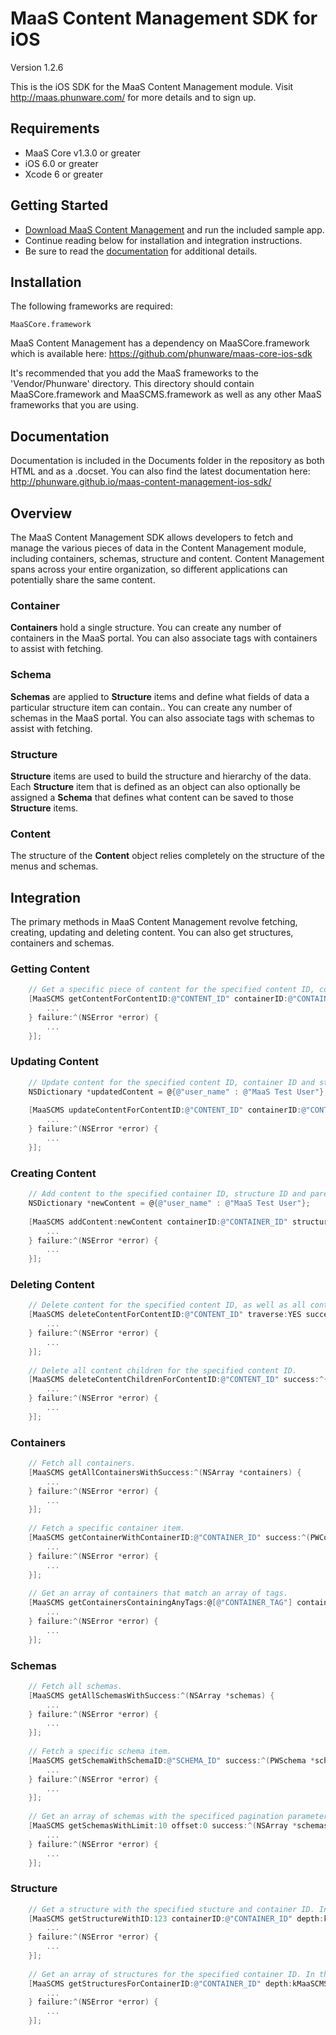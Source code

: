 MaaS Content Management SDK for iOS
================

Version 1.2.6

This is the iOS SDK for the MaaS Content Management module. Visit http://maas.phunware.com/ for more details and to sign up.



Requirements
------------

- MaaS Core v1.3.0 or greater
- iOS 6.0 or greater
- Xcode 6 or greater



Getting Started
---------------

- [Download MaaS Content Management](https://github.com/phunware/maas-content-management-ios-sdk/archive/master.zip) and run the included sample app.
- Continue reading below for installation and integration instructions.
- Be sure to read the [documentation](http://phunware.github.io/maas-content-management-ios-sdk/) for additional details.



Installation
------------

The following frameworks are required:
````
MaaSCore.framework
````

MaaS Content Management has a dependency on MaaSCore.framework which is available here: https://github.com/phunware/maas-core-ios-sdk

It's recommended that you add the MaaS frameworks to the 'Vendor/Phunware' directory. This directory should contain MaaSCore.framework and MaaSCMS.framework  as well as any other MaaS frameworks that you are using.



Documentation
------------

Documentation is included in the Documents folder in the repository as both HTML and as a .docset. You can also find the latest documentation here: http://phunware.github.io/maas-content-management-ios-sdk/



Overview
-----------

The MaaS Content Management SDK allows developers to fetch and manage the various pieces of data in the Content Management module, including containers, schemas, structure and content. Content Management spans across your entire organization, so different applications can potentially share the same content.


### Container

**Containers** hold a single structure. You can create any number of containers in the MaaS portal. You can also associate tags with containers to assist with fetching.

### Schema

**Schemas** are applied to **Structure** items and define what fields of data a particular structure item can contain.. You can create any number of schemas in the MaaS portal. You can also associate tags with schemas to assist with fetching.

### Structure

**Structure** items are used to build the structure and hierarchy of the data. Each **Structure** item that is defined as an object can also optionally be assigned a **Schema** that defines what content can be saved to those **Structure** items.

### Content

The structure of the **Content** object relies completely on the structure of the menus and schemas.



Integration
-----------

The primary methods in MaaS Content Management revolve fetching, creating, updating and deleting content. You can also get structures, containers and schemas.

### Getting Content

````objective-c
	// Get a specific piece of content for the specified content ID, container ID and structure ID. The contents are always returned as an NSDictionary object. It's recommended that you parse the dictionary into a model object.
    [MaaSCMS getContentForContentID:@"CONTENT_ID" containerID:@"CONTAINER_ID" structureID:123 success:^(NSDictionary *content) {
        ...
    } failure:^(NSError *error) {
        ...
    }];
````

### Updating Content

````objective-c
	// Update content for the specified content ID, container ID and structure ID. Any fields that are ommitted will maintain their previous values.
    NSDictionary *updatedContent = @{@"user_name" : @"MaaS Test User"};
    
    [MaaSCMS updateContentForContentID:@"CONTENT_ID" containerID:@"CONTAINER_ID" structureID:123 updatedContent:updatedContent success:^{
        ...
    } failure:^(NSError *error) {
        ...
    }];
````

### Creating Content

````objective-c
	// Add content to the specified container ID, structure ID and parent content ID. Ideally, the new content dictionary has all the fields as specified by the structure and schema. If not, the required fields will be created for you with empty values.
    NSDictionary *newContent = @{@"user_name" : @"MaaS Test User"};
    
    [MaaSCMS addContent:newContent containerID:@"CONTAINER_ID" structureID:123 parentContentID:@"PARENT_CONTENT_ID" success:^(NSString *newContentID) {
        ...
    } failure:^(NSError *error) {
        ...
    }];
````

### Deleting Content

````objective-c
	// Delete content for the specified content ID, as well as all content children.
    [MaaSCMS deleteContentForContentID:@"CONTENT_ID" traverse:YES success:^{
        ...
    } failure:^(NSError *error) {
        ...
    }];
    
    // Delete all content children for the specified content ID.
    [MaaSCMS deleteContentChildrenForContentID:@"CONTENT_ID" success:^{
        ...
    } failure:^(NSError *error) {
        ...
    }];
````

### Containers

````objective-c
	// Fetch all containers.
    [MaaSCMS getAllContainersWithSuccess:^(NSArray *containers) {
        ...
    } failure:^(NSError *error) {
        ...
    }];
    
    // Fetch a specific container item.
    [MaaSCMS getContainerWithContainerID:@"CONTAINER_ID" success:^(PWContainer *container) {
        ...
    } failure:^(NSError *error) {
        ...
    }];
    
    // Get an array of containers that match an array of tags.
    [MaaSCMS getContainersContainingAnyTags:@[@"CONTAINER_TAG"] containingAllTags:nil success:^(NSArray *containers) {
        ...
    } failure:^(NSError *error) {
        ...
    }];
````

### Schemas

````objective-c
	// Fetch all schemas.
    [MaaSCMS getAllSchemasWithSuccess:^(NSArray *schemas) {
        ...
    } failure:^(NSError *error) {
        ...
    }];
    
    // Fetch a specific schema item.
    [MaaSCMS getSchemaWithSchemaID:@"SCHEMA_ID" success:^(PWSchema *schema) {
        ...
    } failure:^(NSError *error) {
        ...
    }];
    
    // Get an array of schemas with the specificed pagination parameters
    [MaaSCMS getSchemasWithLimit:10 offset:0 success:^(NSArray *schemas, PWPagination *pagination, BOOL pagingEnabled) {
        ...
    } failure:^(NSError *error) {
        ...
    }];
````

### Structure

````objective-c
	// Get a structure with the specified stucture and container ID. In this example, we want to traverse into all child structures but not include schema.
    [MaaSCMS getStructureWithID:123 containerID:@"CONTAINER_ID" depth:kMaaSCMSDepthFullHierarchy includeSchema:NO success:^(PWStructure *structure) {
        ...
    } failure:^(NSError *error) {
        ...
    }];
    
    // Get an array of structures for the specified container ID. In this example, we want to traverse into all child structures and include schema.
    [MaaSCMS getStructuresForContainerID:@"CONTAINER_ID" depth:kMaaSCMSDepthFullHierarchy includeSchema:YES success:^(NSArray *structures) {
        ...
    } failure:^(NSError *error) {
        ...
    }];
````
